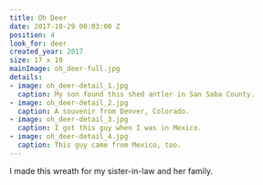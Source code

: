 ```yaml
---
title: Oh Deer
date: 2017-10-29 00:03:00 Z
position: 4
look_for: deer
created_year: 2017
size: 17 x 19
mainImage: oh_deer-full.jpg
details:
- image: oh_deer-detail_1.jpg
  caption: My son found this shed antler in San Saba County.
- image: oh_deer-detail_2.jpg
  caption: A souvenir from Denver, Colorado.
- image: oh_deer-detail_3.jpg
  caption: I got this guy when I was in Mexico.
- image: oh_deer-detail_4.jpg
  caption: This guy came from Mexico, too.
---
```


I made this wreath for my sister-in-law and her family.
